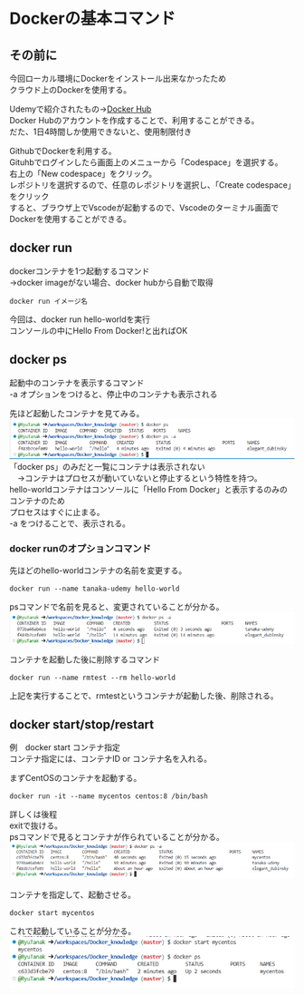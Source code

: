 # Dockerの基本コマンド  

## その前に  

今回ローカル環境にDockerをインストール出来なかったため  
クラウド上のDockerを使用する。  

Udemyで紹介されたもの→[Docker Hub](https://www.docker.com/play-with-docker/)  
Docker Hubのアカウントを作成することで、利用することができる。  
だた、1日4時間しか使用できないと、使用制限付き  

GithubでDockerを利用する。  
Gituhbでログインしたら画面上のメニューから「Codespace」を選択する。  
右上の「New codespace」をクリック。  
レポジトリを選択するので、任意のレポジトリを選択し、「Create codespace」をクリック  
すると、ブラウザ上でVscodeが起動するので、Vscodeのターミナル画面でDockerを使用することができる。  

## docker run  

dockerコンテナを1つ起動するコマンド  
→docker imageがない場合、docker hubから自動で取得  

```
docker run イメージ名
```
今回は、docker run hello-worldを実行  
コンソールの中にHello From Docker!と出ればOK  

## docker ps  

起動中のコンテナを表示するコマンド  
-a オプションをつけると、停止中のコンテナも表示される  

先ほど起動したコンテナを見てみる。  
![image](./image/1.png)  
「docker ps」のみだと一覧にコンテナは表示されない  
　→コンテナはプロセスが動いていないと停止するという特性を持つ。  
   hello-worldコンテナはコンソールに「Hello From Docker」と表示するのみのコンテナのため  
   プロセスはすぐに止まる。  
-a をつけることで、表示される。  

### docker runのオプションコマンド  

先ほどのhello-worldコンテナの名前を変更する。  
```
docker run --name tanaka-udemy hello-world
```
psコマンドで名前を見ると、変更されていることが分かる。  
![image](./image/2.png)  

コンテナを起動した後に削除するコマンド  
```
docker run --name rmtest --rm hello-world
```
上記を実行することで、rmtestというコンテナが起動した後、削除される。　　

## docker start/stop/restart  

例　docker start コンテナ指定  
コンテナ指定には、コンテナID or コンテナ名を入れる。  

まずCentOSのコンテナを起動する。  
```
docker run -it --name mycentos centos:8 /bin/bash
```
詳しくは後程  
exitで抜ける。  
psコマンドで見るとコンテナが作られていることが分かる。  
![image](./image/3.png)  

コンテナを指定して、起動させる。  
```
docker start mycentos
```
これで起動していることが分かる。  
![image](./image/4.png)  





